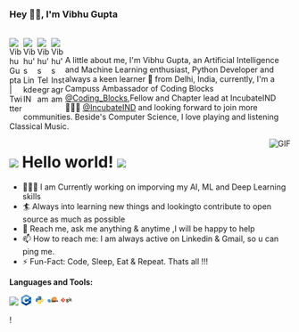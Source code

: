 ### Hey 👋🏽, I'm Vibhu Gupta 

<br/>


<a href="https://twitter.com/Vibhu31598482">
<img align="left" alt="Vibhu Gupta | Twitter" width="25px" src="https://cdn.jsdelivr.net/npm/simple-icons@v3/icons/twitter.svg" />
</a>
<a href="https://www.linkedin.com/in/vibhu-gupta-10616/">
<img align="left" alt="Vibhu's LinkdeIN" width="25px" src="https://cdn.jsdelivr.net/npm/simple-icons@v3/icons/linkedin.svg" />
</a>
<a href="https://t.me/Vibhu10616">
<img align="left" alt="Vibhu's Telegram" width="25px" src="https://cdn.jsdelivr.net/npm/simple-icons@v3/icons/telegram.svg" />
</a>
<a href="https://www.instagram.com/vibhu10616/">
<img align="left" alt="Vibhu's Instagram" width="25px" src="https://cdn.jsdelivr.net/npm/simple-icons@v3/icons/instagram.svg" />
</a>


<br />

A little about me, I'm Vibhu Gupta, an Artificial Intelligence and Machine Learning enthusiast, Python Developer and always a keen learner 🚀 from Delhi, India, currently, I'm a Campuss Ambassador of Coding Blocks [@Coding_Blocks](https://codingblocks.com/),Fellow and Chapter lead at IncubateIND 👨🏽‍💻 [@IncubateIND](https://incubateind.com/) and looking forward to join more communities. Beside's Computer Science, I love playing and listening Classical Music.

<img align="right" alt="GIF" src="https://media.giphy.com/media/836HiJc7pgzy8iNXCn/giphy.gif" />

# <img src="https://github.com/TheDudeThatCode/TheDudeThatCode/blob/master/Assets/Hi.gif" width="29px"> Hello world!&nbsp;<img src="https://github.com/TheDudeThatCode/TheDudeThatCode/blob/master/Assets/Earth.gif" width="24px">

- 👨🏽‍💻 I am Currently working on imporving my AI, ML and Deep Learning skills 
- 🏄‍ Always into learning new things and lookingto contribute to open source as much as possible
- 💬 Reach me, ask me anything & anytime ,I will be happy to help
- 📫 How to reach me: I am always active on Linkedin & Gmail, so u can ping me.
- ⚡️ Fun-Fact: Code, Sleep, Eat & Repeat. Thats all !!!


**Languages and Tools:**

<code><img height="20" src="https://raw.githubusercontent.com/github/explore/5c058a388828bb5fde0bcafd4bc867b5bb3f26f3/topics/c/graphql.png"></code>
<code><img height="20" src="https://raw.githubusercontent.com/github/explore/80688e429a7d4ef2fca1e82350fe8e3517d3494d/topics/cpp/cpp.png"></code>
<code><img height="20" src="https://raw.githubusercontent.com/github/explore/80688e429a7d4ef2fca1e82350fe8e3517d3494d/topics/python/python.png"></code>
<code><img height="20" src="https://raw.githubusercontent.com/github/explore/80688e429a7d4ef2fca1e82350fe8e3517d3494d/topics/scikit-learn/scikit-learn.png"></code>
<code><img height="20" src="https://raw.githubusercontent.com/github/explore/80688e429a7d4ef2fca1e82350fe8e3517d3494d/topics/git/git.png"></code>


!
